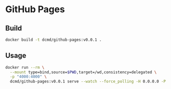 # GitHub Pages

## Build

```bash
docker build -t dcmd/github-pages:v0.0.1 .
```

## Usage

```bash
docker run --rm \
  --mount type=bind,source=$PWD,target=/wd,consistency=delegated \
  -p "4000:4000" \
  dcmd/github-pages:v0.0.1 serve --watch --force_polling -H 0.0.0.0 -P 4000
```